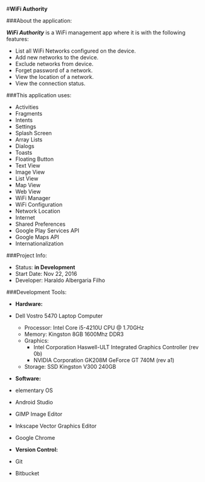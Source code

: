 #**WiFi Authority**

###About the application:

**_WiFi Authority_** is a WiFi management app where it is with the following features:
- List all WiFi Networks configured on the device.
- Add new networks to the device.
- Exclude networks from device.
- Forget password of a network.
- View the location of a network.
- View the connection status.

###This application uses:

- Activities
- Fragments
- Intents
- Settings
- Splash Screen
- Array Lists
- Dialogs
- Toasts
- Floating Button
- Text View
- Image View
- List View
- Map View
- Web View
- WiFi Manager
- WiFi Configuration
- Network Location
- Internet
- Shared Preferences
- Google Play Services API
- Google Maps API
- Internationalization

###Project Info:

- Status: **in Development**
- Start Date: Nov 22, 2016
- Developer: Haraldo Albergaria Filho

###Development Tools:

- **Hardware:**

 - Dell Vostro 5470 Laptop Computer
    - Processor: Intel Core i5-4210U CPU @ 1.70GHz
    - Memory: Kingston 8GB 1600Mhz DDR3
    - Graphics:
      - Intel Corporation Haswell-ULT Integrated Graphics Controller (rev 0b)
      - NVIDIA Corporation GK208M GeForce GT 740M (rev a1)
    - Storage: SSD Kingston V300 240GB
 
- **Software:**

 - elementary OS
 - Android Studio
 - GIMP Image Editor
 - Inkscape Vector Graphics Editor
 - Google Chrome
 
- **Version Control:**

 - Git
 - Bitbucket
